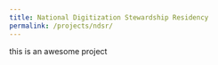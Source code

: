 ```yaml
---
title: National Digitization Stewardship Residency
permalink: /projects/ndsr/
---
```


this is an awesome project
